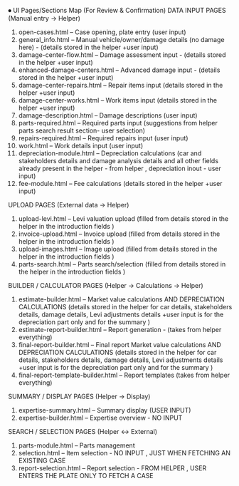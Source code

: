 ⏺ UI Pages/Sections Map (For Review & Confirmation)
DATA INPUT PAGES (Manual entry → Helper)
1. open-cases.html – Case opening, plate entry (user input)
2. general_info.html – Manual vehicle/owner/damage details (no damage here) - (details stored in the helper +user input)
3. damage-center-flow.html – Damage assessment input - (details stored in the helper +user input)
4. enhanced-damage-centers.html – Advanced damage input - (details stored in the helper +user input)
5. damage-center-repairs.html – Repair items input (details stored in the helper +user input)
6. damage-center-works.html – Work items input (details stored in the helper +user input)
7. damage-description.html – Damage descriptions (user input)
8. parts-required.html – Required parts input (suggestions from helper parts search result section- user selection)
9. repairs-required.html – Required repairs input (user input)
10. work.html – Work details input (user input)
11. depreciation-module.html – Depreciation calculations (car and stakeholders details and damage analysis details and all other fields already present in the helper - from helper , depreciation inout - user input)
12. fee-module.html – Fee calculations  (details stored in the helper +user input)

UPLOAD PAGES (External data → Helper)
1. upload-levi.html – Levi valuation upload  (filled from details stored in the helper in the introduction fields )
2. invoice-upload.html – Invoice upload (filled from details stored in the helper in the introduction fields )
3. upload-images.html – Image upload (filled from details stored in the helper in the introduction fields )
4. parts-search.html – Parts search/selection (filled from details stored in the helper in the introduction fields )

BUILDER / CALCULATOR PAGES (Helper → Calculations → Helper)
1. estimate-builder.html – Market value calculations AND DEPRECIATION CALCULATIONS (details stored in the helper for car details, stakeholders details, damage details, Levi adjustments details +user input is for the depreciation part only and for the summary )
2. estimate-report-builder.html – Report generation - (takes from helper everything)
3. final-report-builder.html – Final report Market value calculations  AND DEPRECIATION CALCULATIONS (details stored in the helper for car details, stakeholders details, damage details, Levi adjustments details +user input is for the depreciation part only and for the summary )
4. final-report-template-builder.html – Report templates (takes from helper everything)

SUMMARY / DISPLAY PAGES (Helper → Display)
1. expertise-summary.html – Summary display (USER INPUT)
2. expertise-builder.html – Expertise overview  - NO INPUT 

SEARCH / SELECTION PAGES (Helper ↔ External)
1. parts-module.html – Parts management
2. selection.html – Item selection - NO INPUT , JUST WHEN FETCHING AN EXISTING CASE 
3. report-selection.html – Report selection - FROM HELPER , USER ENTERS THE PLATE ONLY TO FETCH A CASE 

